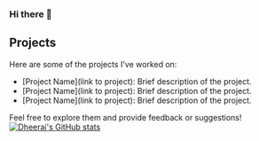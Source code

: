 ### Hi there 👋

<!--
**Dheeraj-Nalapat/Dheeraj-Nalapat** is a ✨ _special_ ✨ repository because its `README.md` (this file) appears on your GitHub profile.

Here are some ideas to get you started:

- 🔭 I’m currently working on ...
- 🌱 I’m currently learning ...
- 👯 I’m looking to collaborate on ...
- 🤔 I’m looking for help with ...
- 💬 Ask me about ...
- 📫 How to reach me: ...
- 😄 Pronouns: ...
- ⚡ Fun fact: ...
-->
## Projects

Here are some of the projects I've worked on:

- [Project Name](link to project): Brief description of the project.
- [Project Name](link to project): Brief description of the project.
- [Project Name](link to project): Brief description of the project.

Feel free to explore them and provide feedback or suggestions!
[![Dheeraj's GitHub stats](https://github-readme-stats.vercel.app/api?username=Dheeraj-Nalapat)](https://github.com/Dheeraj-Nalapat/github-readme-stats)
